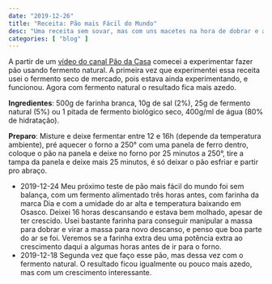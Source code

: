 ```yaml
---
date: "2019-12-26"
title: "Receita: Pão mais Fácil do Mundo"
desc: "Uma receita sem sovar, mas com uns macetes na hora de dobrar e a longa fermentação que o deixa azedo."
categories: [ "blog" ]
---
```

A partir de um [vídeo do canal Pão da Casa](https://youtu.be/_UIjznz7Xzg) comecei a experimentar fazer pão usando fermento natural. A primeira vez que experimentei essa receita usei o fermento seco de mercado, pois estava ainda experimentando, e funcionou. Agora com fermento natural o resultado fica mais azedo.

**Ingredientes**: 500g de farinha branca, 10g de sal (2%), 25g de fermento natural (5%) ou 1 pitada de fermento biológico seco, 400g/ml de água (80% de hidratação).

**Preparo**: Misture e deixe fermentar entre 12 e 16h (depende da temperatura ambiente), pré aquecer o forno a 250° com uma panela de ferro dentro, coloque o pão na panela e deixe no forno por 25 minutos a 250°, tire a tampa da panela e deixe mais 25 minutos, é só deixar o pão esfriar e partir pro abraço.

 - 2019-12-24 Meu próximo teste de pão mais fácil do mundo foi sem balança, com um fermento alimentado três horas antes, com farinha da marca Dia e com a umidade do ar alta e temperatura baixando em Osasco. Deixei 16 horas descansando e estava bem molhado, apesar de ter crescido. Usei bastante farinha para conseguir manipular a massa para dobrar e virar a massa para novo descanso, e penso que boa parte do ar se foi. Veremos se a farinha extra deu uma potência extra ao crescimento daqui a algumas horas antes de ir para o forno.
 - 2019-12-18 Segunda vez que faço esse pão, mas dessa vez com o fermento natural. O resultado ficou igualmente ou pouco mais azedo, mas com um crescimento interessante.

